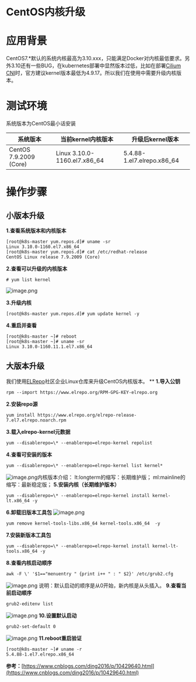 # CentOS内核升级

# 应用背景
CentOS7.*默认的系统内核最高为3.10.xxx，只能满足Docker对内核最低要求。另外3.10还有一些BUG，在kubernetes部署中显然版本过低，比如在部署[Cilium CNI](https://docs.cilium.io/en/v1.9/operations/system_requirements/#linux-kernel)时，官方建议kernel版本最低为4.9.17。所以我们在使用中需要升级内核版本。


# 测试环境
系统版本为CentOS最小话安装

| 系统版本 | 当前kernel内核版本 | 升级后kernel版本 |
| --- | --- | --- |
| CentOS 7.9.2009 (Core) | Linux 3.10.0-1160.el7.x86_64 | 5.4.88-1.el7.elrepo.x86_64 |

# 操作步骤
## 小版本升级


**1.查看系统版本和内核版本**
```
[root@k8s-master yum.repos.d]# uname -sr
Linux 3.10.0-1160.el7.x86_64
[root@k8s-master yum.repos.d]# cat /etc/redhat-release
CentOS Linux release 7.9.2009 (Core)
```

**2.查看可以升级的内核版本**
```
# yum list kernel
```
![image.png](https://cdn.nlark.com/yuque/0/2021/png/366760/1610445703721-af9d0ecf-a47d-4011-bd7c-474b20a3a335.png#align=left&display=inline&height=190&margin=%5Bobject%20Object%5D&name=image.png&originHeight=380&originWidth=2876&size=86054&status=done&style=none&width=1438)

**3.升级内核**
```
[root@k8s-master yum.repos.d]# yum update kernel -y
```

**4.重启并查看**
```
[root@k8s-master ~]# reboot
[root@k8s-master ~]# uname -sr
Linux 3.10.0-1160.11.1.el7.x86_64
```
## 大版本升级
我们使用[ELRepo](http://elrepo.org/tiki/HomePage)社区企业Linux仓库来升级CentOS内核版本。
**
**1.导入公钥**
```
rpm --import https://www.elrepo.org/RPM-GPG-KEY-elrepo.org
```
**2.安装repo源**
```
yum install https://www.elrepo.org/elrepo-release-7.el7.elrepo.noarch.rpm
```
**3.载入elrepo-kernel元数据**
```
yum --disablerepo=\* --enablerepo=elrepo-kernel repolist
```
**4.查看可安装的版本**
```
yum --disablerepo=\* --enablerepo=elrepo-kernel list kernel*
```
![image.png](https://cdn.nlark.com/yuque/0/2021/png/366760/1610447584758-57fd9e7a-9bc5-45ae-9c78-4000f924f0bb.png#align=left&display=inline&height=431&margin=%5Bobject%20Object%5D&name=image.png&originHeight=862&originWidth=2868&size=224275&status=done&style=none&width=1434)内核版本介绍：
lt:longterm的缩写：长期维护版；
ml:mainline的缩写：最新稳定版；
**5.安装内核（长期维护版本）**
```
yum --disablerepo=\* --enablerepo=elrepo-kernel install kernel-lt.x86_64 -y
```
**6.卸载旧版本工具包**
![image.png](https://cdn.nlark.com/yuque/0/2021/png/366760/1610509103886-7e4c437d-0e08-4183-a952-3feea116ed93.png#align=left&display=inline&height=106&margin=%5Bobject%20Object%5D&name=image.png&originHeight=212&originWidth=830&size=36995&status=done&style=none&width=415)
```
yum remove kernel-tools-libs.x86_64 kernel-tools.x86_64  -y
```
**7.安装新版本工具包**
```
yum --disablerepo=\* --enablerepo=elrepo-kernel install kernel-lt-tools.x86_64 -y
```
**8.查看内核启动顺序**
```
awk -F \' '$1=="menuentry " {print i++ " : " $2}' /etc/grub2.cfg
```
![image.png](https://cdn.nlark.com/yuque/0/2021/png/366760/1610509488039-92bc38ef-9402-4d31-bc10-71876751f3c7.png#align=left&display=inline&height=86&margin=%5Bobject%20Object%5D&name=image.png&originHeight=172&originWidth=1214&size=44385&status=done&style=none&width=607)
说明：默认启动的顺序是从0开始，新内核是从头插入。
**9.查看当前启动顺序**
```
grub2-editenv list
```
![image.png](https://cdn.nlark.com/yuque/0/2021/png/366760/1610517022740-94a384bf-bab6-4511-b3ef-288578a84374.png#align=left&display=inline&height=36&margin=%5Bobject%20Object%5D&name=image.png&originHeight=72&originWidth=918&size=15547&status=done&style=none&width=459)
**10.设置默认启动**
```
grub2-set-default 0
```
![image.png](https://cdn.nlark.com/yuque/0/2021/png/366760/1610517101761-eced2004-9a69-48f6-b81e-ffef96f21d34.png#align=left&display=inline&height=55&margin=%5Bobject%20Object%5D&name=image.png&originHeight=110&originWidth=808&size=17147&status=done&style=none&width=404)
**11.reboot重启验证**
```
[root@k8s-master ~]# uname -r
5.4.88-1.el7.elrepo.x86_64
```
**参考：**[https://www.cnblogs.com/ding2016/p/10429640.html](https://www.cnblogs.com/ding2016/p/10429640.html)
